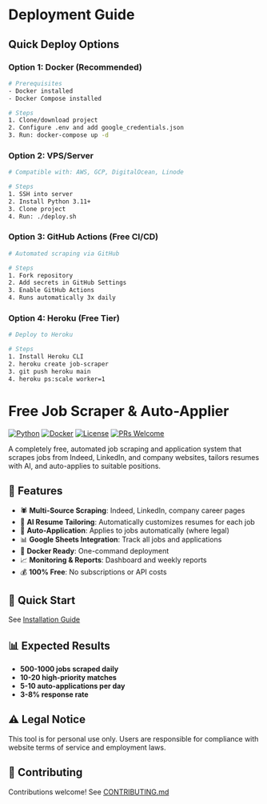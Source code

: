 # Deployment Guide

## Quick Deploy Options

### Option 1: Docker (Recommended)
```bash
# Prerequisites
- Docker installed
- Docker Compose installed

# Steps
1. Clone/download project
2. Configure .env and add google_credentials.json
3. Run: docker-compose up -d
```

### Option 2: VPS/Server
```bash
# Compatible with: AWS, GCP, DigitalOcean, Linode

# Steps
1. SSH into server
2. Install Python 3.11+
3. Clone project
4. Run: ./deploy.sh
```

### Option 3: GitHub Actions (Free CI/CD)
```bash
# Automated scraping via GitHub

# Steps
1. Fork repository
2. Add secrets in GitHub Settings
3. Enable GitHub Actions
4. Runs automatically 3x daily
```

### Option 4: Heroku (Free Tier)
```bash
# Deploy to Heroku

# Steps
1. Install Heroku CLI
2. heroku create job-scraper
3. git push heroku main
4. heroku ps:scale worker=1
```


# Free Job Scraper & Auto-Applier

[![Python](https://img.shields.io/badge/Python-3.11+-blue.svg)](https://www.python.org/)
[![Docker](https://img.shields.io/badge/Docker-Ready-2496ED.svg)](https://www.docker.com/)
[![License](https://img.shields.io/badge/License-MIT-green.svg)](LICENSE)
[![PRs Welcome](https://img.shields.io/badge/PRs-welcome-brightgreen.svg)](CONTRIBUTING.md)

A completely free, automated job scraping and application system that scrapes jobs from Indeed, LinkedIn, and company websites, tailors resumes with AI, and auto-applies to suitable positions.

## 🌟 Features

- 🕷️ **Multi-Source Scraping**: Indeed, LinkedIn, company career pages
- 📄 **AI Resume Tailoring**: Automatically customizes resumes for each job
- 🤖 **Auto-Application**: Applies to jobs automatically (where legal)
- 📊 **Google Sheets Integration**: Track all jobs and applications
- 🐳 **Docker Ready**: One-command deployment
- 📈 **Monitoring & Reports**: Dashboard and weekly reports
- 💰 **100% Free**: No subscriptions or API costs

## 🚀 Quick Start

See [Installation Guide](docs/installation.md)

## 📊 Expected Results

- **500-1000 jobs scraped daily**
- **10-20 high-priority matches**
- **5-10 auto-applications per day**
- **3-8% response rate**

## ⚠️ Legal Notice

This tool is for personal use only. Users are responsible for compliance with website terms of service and employment laws.

## 🤝 Contributing

Contributions welcome! See [CONTRIBUTING.md](CONTRIBUTING.md)

